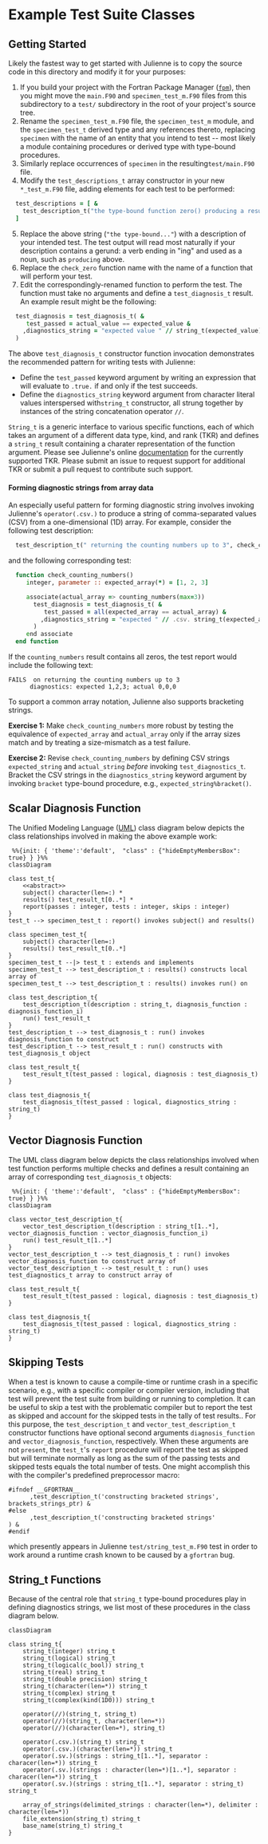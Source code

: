 Example Test Suite Classes
==========================

Getting Started
---------------
Likely the fastest way to get started with Julienne is to copy the source code in this directory and modify it for your purposes:

1. If you build your project with the Fortran Package Manager ([`fpm`](https://github.com/fotran-lang/fpm)), then you might move the `main.F90` and `specimen_test_m.F90` files from this subdirectory to a `test/` subdirectory in the root of your project's source tree.
2. Rename the `specimen_test_m.F90` file, the `specimen_test_m` module, and the `specimen_test_t` derived type and any references thereto, replacing `specimen` with the name of an entity that you intend to test -- most likely a module containing procedures or derived type with type-bound procedures.
3. Similarly replace occurrences of `specimen` in the resulting`test/main.F90` file.
4. Modify the `test_descriptions_t` array constructor in your new `*_test_m.F90` file, adding elements for each test to be performed:
```fortran
  test_descriptions = [ &
    test_description_t("the type-bound function zero() producing a result of 0", check_zero) &
  ]
```
5. Replace the above string (`"the type-bound..."`) with a description of your intended test.  The test output will read most naturally if your description contains a gerund: a verb ending in "ing" and used as a noun, such as `producing` above.
6. Replace the `check_zero` function name with the name of a function that will perform your test.
7. Edit the correspondingly-renamed function to perform the test.  The function must take no arguments and define a `test_diagnosis_t` result. An example result might be the following:
```fortran
  test_diagnosis = test_diagnosis_t( &
     test_passed = actual_value == expected_value &
    ,diagnostics_string = "expected value " // string_t(expected_value) //", actual value " // string_t(actual_value) &
  )
```
The above `test_diagnosis_t` constructor function invocation demonstrates the recommended pattern for writing tests with Julienne:

* Define the `test_passed` keyword argument by writing an expression that will evaluate to `.true.` if and only if the test succeeds.
* Define the `diagnostics_string` keyword argument from character literal values interspersed with`string_t` constructor, all strung together by instances of the string concatenation operator `//`.

`String_t` is a generic interface to various specific functions, each of which takes an argument of a different data type, kind, and rank (TKR) and defines a `string_t` result containing a charater representation of the function argument.
Please see Julienne's online [documentation](https:///berkeleylab.github.io/julienne/) for the currently supported TKR.
Please submit an issue to request support for additional TKR or submit a pull request to contribute such support.

#### Forming diagnostic strings from array data

An especially useful pattern for forming diagnostic string involves invoking Julienne's `operator(.csv.)` to produce a string of comma-separated values (CSV) from a one-dimensional (1D) array.
For example, consider the following test description:
```fortran
  test_description_t(" returning the counting numbers up to 3", check_counting_numbers)
```
and the following corresponding test:
```fortran
  function check_counting_numbers()
     integer, parameter :: expected_array(*) = [1, 2, 3]

     associate(actual_array => counting_numbers(max=3))
       test_diagnosis = test_diagnosis_t( &
          test_passed = all(expected_array == actual_array) &
         ,diagnostics_string = "expected " // .csv. string_t(expected_array) // "; actual  // .csv. string_t(actual_array) &
       )
     end associate
  end function
```
If the `counting_numbers` result contains all zeros, the test report would include the following text:
```
FAILS  on returning the counting numbers up to 3
      diagnostics: expected 1,2,3; actual 0,0,0
```
To support a common array notation, Julienne also supports bracketing strings.

**Exercise 1:** Make `check_counting_numbers` more robust by testing the equivalence of `expected_array` and `actual_array` only if the array sizes match and by treating a size-mismatch as a test failure.

**Exercise 2:** Revise `check_counting_numbers` by defining CSV strings `expected_string` and `actual_string` _before_ invoking `test_diagnostics_t`.
Bracket the CSV strings in the `diagnostics_string` keyword argument by invoking `bracket` type-bound procedure, e.g., `expected_string%bracket()`.

Scalar Diagnosis Function
-------------------------
The Unified Modeling Language ([UML](https://wikipedia.org/Unified_modeling_langauge)) class diagram below depicts the class relationships involved in making the above example work:

```mermaid
 %%{init: { 'theme':'default',  "class" : {"hideEmptyMembersBox": true} } }%%
classDiagram

class test_t{
    <<abstract>>
    subject() character(len=:) *
    results() test_result_t[0..*] *
    report(passes : integer, tests : integer, skips : integer)
}
test_t --> specimen_test_t : report() invokes subject() and results()

class specimen_test_t{
    subject() character(len=:)
    results() test_result_t[0..*]
}
specimen_test_t --|> test_t : extends and implements
specimen_test_t --> test_description_t : results() constructs local array of
specimen_test_t --> test_description_t : results() invokes run() on

class test_description_t{
    test_description_t(description : string_t, diagnosis_function : diagnosis_function_i)
    run() test_result_t
}
test_description_t --> test_diagnosis_t : run() invokes diagnosis_function to construct
test_description_t --> test_result_t : run() constructs with test_diagnosis_t object

class test_result_t{
    test_result_t(test_passed : logical, diagnosis : test_diagnosis_t)
}

class test_diagnosis_t{
    test_diagnosis_t(test_passed : logical, diagnostics_string : string_t)
}
```

Vector Diagnosis Function
-------------------------
The UML class diagram below depicts the class relationships involved when test function performs multiple checks and defines a result containing an array of corresponding `test_diagnosis_t` objects:
```mermaid
 %%{init: { 'theme':'default',  "class" : {"hideEmptyMembersBox": true} } }%%
classDiagram

class vector_test_description_t{
    vector_test_description_t(description : string_t[1..*], vector_diagnosis_function : vector_diagnosis_function_i)
    run() test_result_t[1..*]
}
vector_test_description_t --> test_diagnosis_t : run() invokes vector_diagnosis_function to construct array of
vector_test_description_t --> test_result_t : run() uses test_diagnostics_t array to construct array of

class test_result_t{
    test_result_t(test_passed : logical, diagnosis : test_diagnosis_t)
}

class test_diagnosis_t{
    test_diagnosis_t(test_passed : logical, diagnostics_string : string_t)
}
```

Skipping Tests
--------------
When a test is known to cause a compile-time or runtime crash in a specific scenario, e.g., with a specific compiler or compiler version, including that test will prevent the test suite from building or running to completion.
It can be useful to skip a test with the problematic compiler but to report the test as skipped and account for the skipped tests in the tally of test results..
For this purpose, the `test_description_t` and `vector_test_description_t` constructor functions have optional second arguments `diagnosis_function` and `vector_diagnosis_function`, respectively.
When these arguments are not `present`, the `test_t`'s `report` procedure will report the test as skipped but will terminate normally as long as the sum of the passing tests and skipped tests equals the total number of tests.
One might accomplish this with the compiler's predefined preprocessor macro:
```
#ifndef __GFORTRAN__
      ,test_description_t('constructing bracketed strings', brackets_strings_ptr) &
#else
      ,test_description_t('constructing bracketed strings'                      ) &
#endif
```
which presently appears in Julienne `test/string_test_m.F90` test in order to work around a runtime crash known to be caused by a `gfortran` bug.

String_t Functions
------------------
Because of the central role that `string_t` type-bound procedures play in defining diagnostics strings, we list most of these procedures in the class diagram below.

```mermaid
classDiagram

class string_t{
    string_t(integer) string_t
    string_t(logical) string_t
    string_t(logical(c_bool)) string_t
    string_t(real) string_t
    string_t(double precision) string_t
    string_t(character(len=*)) string_t
    string_t(complex) string_t
    string_t(complex(kind(1D0))) string_t

    operator(//)(string_t, string_t)
    operator(//)(string_t, character(len=*))
    operator(//)(character(len=*), string_t)

    operator(.csv.)(string_t) string_t
    operator(.csv.)(character(len=*)) string_t
    operator(.sv.)(strings : string_t[1..*], separator : characer(len=*)) string_t
    operator(.sv.)(strings : character(len=*)[1..*], separator : characer(len=*)) string_t
    operator(.sv.)(strings : string_t[1..*], separator : string_t) string_t

    array_of_strings(delimited_strings : character(len=*), delimiter : character(len=*))
    file_extension(string_t) string_t
    base_name(string_t) string_t
}
```
